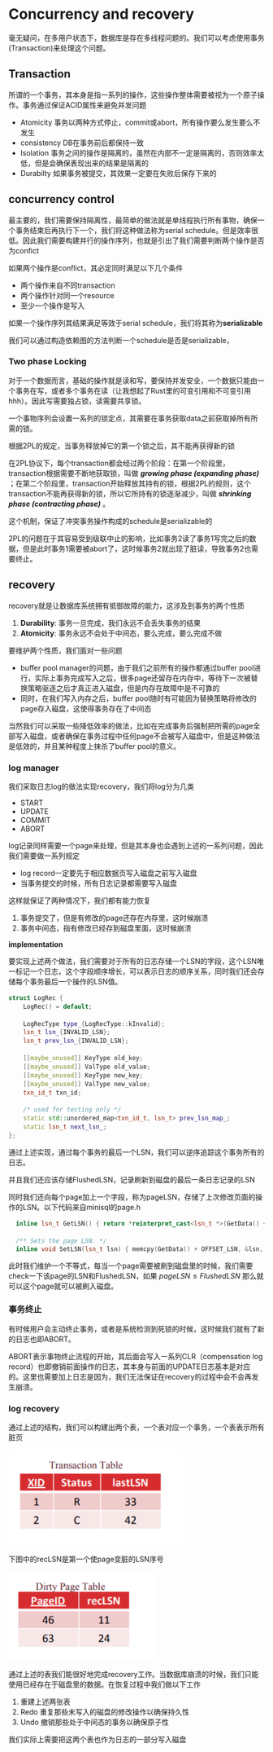 # Concurrency and recovery

毫无疑问，在多用户状态下，数据库是存在多线程问题的。我们可以考虑使用事务(Transaction)来处理这个问题。

## Transaction

所谓的一个事务，其本身是指一系列的操作，这些操作整体需要被视为一个原子操作。事务通过保证ACID属性来避免并发问题

* Atomicity 事务以两种方式停止，commit或abort，所有操作要么发生要么不发生
* consistency DB在事务前后都保持一致
* Isolation 事务之间的操作是隔离的，虽然在内部不一定是隔离的，否则效率太低，但是会确保表现出来的结果是隔离的
* Durabilty 如果事务被提交，其效果一定要在失败后保存下来的

## **concurrency control**

最主要的，我们需要保持隔离性，最简单的做法就是单线程执行所有事物，确保一个事务结束后再执行下一个，我们将这种做法称为serial schedule。但是效率很低。因此我们需要构建并行的操作序列，也就是引出了我们需要判断两个操作是否为confict

如果两个操作是conflict，其必定同时满足以下几个条件

* 两个操作来自不同transaction
* 两个操作针对同一个resource
* 至少一个操作是写入

如果一个操作序列其结果满足等效于serial schedule，我们将其称为**serializable**

我们可以通过构造依赖图的方法判断一个schedule是否是serializable，

### Two phase Locking

对于一个数据而言，基础的操作就是读和写，要保持并发安全，一个数据只能由一个事务在写，或者多个事务在读（让我想起了Rust里的可变引用和不可变引用hhh）。因此写需要独占锁，读需要共享锁。

一个事物序列会设置一系列的锁定点，其需要在事务获取data之前获取掉所有所需的锁。

根据2PL的规定，当事务释放掉它的第一个锁之后，其不能再获得新的锁

在2PL协议下，每个transaction都会经过两个阶段：在第一个阶段里，transaction根据需要不断地获取锁，叫做 ***growing phase (expanding phase)*** ；在第二个阶段里，transaction开始释放其持有的锁，根据2PL的规则，这个transaction不能再获得新的锁，所以它所持有的锁逐渐减少，叫做 ***shrinking phase (contracting phase)*** 。

这个机制，保证了冲突事务操作构成的schedule是serializable的

2PL的问题在于其容易受到级联中止的影响，比如事务2读了事务1写完之后的数据，但是此时事务1需要被abort了，这时候事务2就出现了脏读，导致事务2也需要终止。

## recovery

recovery就是让数据库系统拥有抵御故障的能力，这涉及到事务的两个性质

1. **Durability**: 事务一旦完成，我们永远不会丢失事务的结果
2. **Atomicity**: 事务永远不会处于中间态，要么完成，要么完成不做

要维护两个性质，我们面对一些问题

* buffer pool manager的问题，由于我们之前所有的操作都通过buffer pool进行，实际上事务完成写入之后，很多page还留存在内存中，等待下一次被替换策略驱逐之后才真正进入磁盘，但是内存在故障中是不可靠的
* 同时，在我们写入内存之后，buffer pool随时有可能因为替换策略将修改的page存入磁盘，这使得事务存在了中间态

当然我们可以采取一些降低效率的做法，比如在完成事务后强制把所需的page全部写入磁盘，或者确保在事务过程中任何page不会被写入磁盘中，但是这种做法是低效的，并且某种程度上抹杀了buffer pool的意义。

### log manager

我们采取日志log的做法实现recovery，我们将log分为几类

* START
* UPDATE
* COMMIT
* ABORT

log记录同样需要一个page来处理，但是其本身也会遇到上述的一系列问题，因此我们需要做一系列规定

* log record一定要先于相应数据页写入磁盘之前写入磁盘
* 当事务提交的时候，所有日志记录都需要写入磁盘

这样就保证了两种情况下，我们都有能力恢复

1. 事务提交了，但是有修改的page还存在内存里，这时候崩溃
2. 事务中间态，指有修改已经存到磁盘里面，这时候崩溃

**implementation**

要实现上述两个做法，我们需要对于所有的日志存储一个LSN的字段，这个LSN唯一标记一个日志，这个字段顺序增长，可以表示日志的顺序关系，同时我们还会存储每个事务最后一个操作的LSN值。

```cpp
struct LogRec {
    LogRec() = default;

    LogRecType type_{LogRecType::kInvalid};
    lsn_t lsn_{INVALID_LSN};
    lsn_t prev_lsn_{INVALID_LSN};

    [[maybe_unused]] KeyType old_key;
    [[maybe_unused]] ValType old_value;
    [[maybe_unused]] KeyType new_key;
    [[maybe_unused]] ValType new_value;
    txn_id_t txn_id;

    /* used for testing only */
    static std::unordered_map<txn_id_t, lsn_t> prev_lsn_map_;
    static lsn_t next_lsn_;
};
```

通过上述实现，通过每个事务的最后一个LSN，我们可以逆序追踪这个事务所有的日志。

并且我们还应该存储FlushedLSN，记录刷新到磁盘的最后一条日志记录的LSN

同时我们还向每个page加上一个字段，称为pageLSN，存储了上次修改页面的操作的LSN。以下代码来自minisql的page.h

```cpp
  inline lsn_t GetLSN() { return *reinterpret_cast<lsn_t *>(GetData() + OFFSET_LSN); }

  /** Sets the page LSN. */
  inline void SetLSN(lsn_t lsn) { memcpy(GetData() + OFFSET_LSN, &lsn, sizeof(lsn_t)); }
```

此时我们维护一个不等式，每当一个page需要被刷到磁盘里的时候，我们需要check一下该page的LSN和FlushedLSN，如果 $pageLSN\leq FlushedLSN$ 那么就可以这个page就可以被刷入磁盘。

### 事务终止

有时候用户会主动终止事务，或者是系统检测到死锁的时候，这时候我们就有了新的日志也即ABORT。

ABORT表示事物终止流程的开始，其后面会写入一系列CLR（compensation log record）也即撤销前面操作的日志，其本身与前面的UPDATE日志基本是对应的。这里也需要加上日志是因为，我们无法保证在recovery的过程中会不会再发生崩溃。

### log recovery

通过上述的结构，我们可以构建出两个表，一个表对应一个事务，一个表表示所有脏页

​![image](assets/image-20240521192411-jeisknk.png)​

下图中的recLSN是第一个使page变脏的LSN序号

​![image](assets/image-20240521192418-wizq81x.png)​

通过上述的表我们能很好地完成recovery工作。当数据库崩溃的时候，我们只能使用已经存在于磁盘里的数据。在恢复过程中我们做以下工作

1. 重建上述两张表
2. Redo 重复那些未写入的磁盘的修改操作以确保持久性
3. Undo 撤销那些处于中间态的事务以确保原子性

我们实际上需要把这两个表也作为日志的一部分写入磁盘

‍

‍
